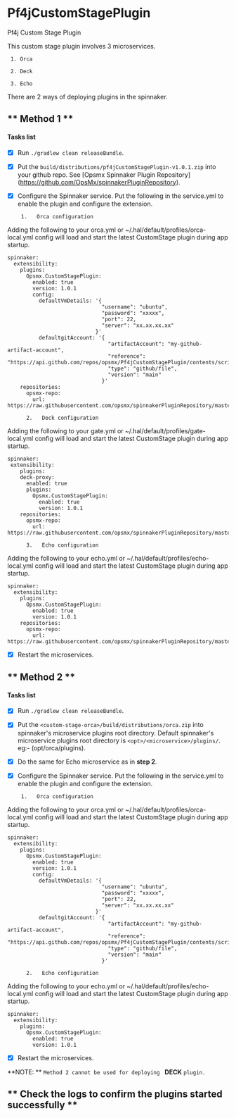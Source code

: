 # Pf4jCustomStagePlugin
Pf4j Custom Stage Plugin

This custom stage plugin involves 3 microservices.

     1. Orca
    
     2. Deck
     
     3. Echo

There are 2 ways of deploying plugins in the spinnaker.

## ** Method 1 **

   #### Tasks list

   - [x] Run `./gradlew clean releaseBundle`.
   - [x] Put the `build/distributions/pf4jCustomStagePlugin-v1.0.1.zip` into your github repo.
          See  [Opsmx Spinnaker Plugin Repository] (https://github.com/OpsMx/spinnakerPluginRepository).
   - [x] Configure the Spinnaker service. Put the following in the service.yml to enable the plugin and configure the extension.
   
          1.   Orca configuration
Adding the following to your orca.yml or ~/.hal/default/profiles/orca-local.yml config will load and start the latest CustomStage plugin during app startup.
```
spinnaker:
  extensibility:
    plugins:
      Opsmx.CustomStagePlugin:
        enabled: true
        version: 1.0.1
        config:
          defaultVmDetails: '{
                              "username": "ubuntu",
                              "password": "xxxxx",
                              "port": 22,
                              "server": "xx.xx.xx.xx"
                            }'
          defaultgitAccount: '{
                                "artifactAccount": "my-github-artifact-account",
                                "reference": "https://api.github.com/repos/opsmx/Pf4jCustomStagePlugin/contents/script.sh",
                                "type": "github/file",
                                "version": "main"
                              }'
    repositories:
      opsmx-repo:
        url: https://raw.githubusercontent.com/opsmx/spinnakerPluginRepository/master/repositories.json
```
          2.   Deck configuration
Adding the following to your gate.yml or ~/.hal/default/profiles/gate-local.yml config will load and start the latest CustomStage plugin during app startup.
```
spinnaker:
 extensibility:
    plugins:
    deck-proxy:
      enabled: true
      plugins:
        Opsmx.CustomStagePlugin:
          enabled: true
          version: 1.0.1
    repositories:
      opsmx-repo:
        url: https://raw.githubusercontent.com/opsmx/spinnakerPluginRepository/master/plugins.json
```

          3.   Echo configuration
Adding the following to your echo.yml or ~/.hal/default/profiles/echo-local.yml config will load and start the latest CustomStage plugin during app startup.
```
spinnaker:
  extensibility:
    plugins:
      Opsmx.CustomStagePlugin:
        enabled: true
        version: 1.0.1
    repositories:
      opsmx-repo:
        url: https://raw.githubusercontent.com/opsmx/spinnakerPluginRepository/master/repositories.json
```   
   - [x] Restart the microservices.

## ** Method 2 **

   #### Tasks list

   - [x] Run `./gradlew clean releaseBundle`.
   - [x] Put the `<custom-stage-orca>/build/distributions/orca.zip` into spinnaker's microservice plugins root directory.
         Default spinnaker's microservice plugins root directory is `<opt>/<microservice>/plugins/`. eg:- (opt/orca/plugins).
   - [x] Do the same for Echo microservice as in **step 2**.
   - [x] Configure the Spinnaker service. Put the following in the service.yml to enable the plugin and configure the extension.
   
          1.   Orca configuration
Adding the following to your orca.yml or ~/.hal/default/profiles/orca-local.yml config will load and start the latest CustomStage plugin during app startup.
```
spinnaker:
  extensibility:
    plugins:
      Opsmx.CustomStagePlugin:
        enabled: true
        version: 1.0.1
        config:
          defaultVmDetails: '{
                              "username": "ubuntu",
                              "password": "xxxxx",
                              "port": 22,
                              "server": "xx.xx.xx.xx"
                            }'
          defaultgitAccount: '{
                                "artifactAccount": "my-github-artifact-account",
                                "reference": "https://api.github.com/repos/opsmx/Pf4jCustomStagePlugin/contents/script.sh",
                                "type": "github/file",
                                "version": "main"
                              }'
```
          2.   Echo configuration
Adding the following to your echo.yml or ~/.hal/default/profiles/echo-local.yml config will load and start the latest CustomStage plugin during app startup.
```
spinnaker:
  extensibility:
    plugins:
      Opsmx.CustomStagePlugin:
        enabled: true
        version: 1.0.1
```   
   - [x] Restart the microservices.

**NOTE: ** `Method 2 cannot be used for deploying ` **DECK** `plugin.`

## ** Check the logs to confirm the plugins started successfully **
